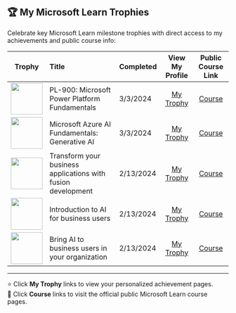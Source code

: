 ## 🏆 My Microsoft Learn Trophies

Celebrate key Microsoft Learn milestone trophies with direct access to my achievements and public course info:

| Trophy | Title | Completed | View My Profile | Public Course Link |
|:------:|:-----|:---------|:---------------:|:------------------:|
| <img src="https://learn.microsoft.com/en-us/training/achievements/power-plat-fundamentals.svg" width="72" /> | PL-900: Microsoft Power Platform Fundamentals | 3/3/2024 | [My Trophy](https://learn.microsoft.com/en-us/api/achievements/share/en-us/AKSASUSANABRAHAM-0690/X28WDU3Y?sharingId=3D16212681ED8892) | [Course](https://learn.microsoft.com/en-us/training/paths/power-plat-fundamentals/) |
| <img src="https://learn.microsoft.com/en-us/training/achievements/generic-badge.svg" width="72" /> | Microsoft Azure AI Fundamentals: Generative AI | 3/3/2024 | [My Trophy](https://learn.microsoft.com/en-us/api/achievements/share/en-us/AKSASUSANABRAHAM-0690/WA6GM77N?sharingId=3D16212681ED8892) | [Course](https://learn.microsoft.com/en-us/training/paths/introduction-generative-ai/) |
| <img src="https://learn.microsoft.com/en-us/training/achievements/transform-with-fusion-development.svg" width="72" /> | Transform your business applications with fusion development | 2/13/2024 | [My Trophy](https://learn.microsoft.com/en-us/api/achievements/share/en-us/AKSASUSANABRAHAM-0690/WA6GQ2ZN?sharingId=3D16212681ED8892) | [Course](https://learn.microsoft.com/en-us/training/paths/transform-business-applications-with-fusion-development/) |
| <img src="https://learn.microsoft.com/en-us/training/achievements/introduction-ai-for-business-users.svg" width="72" /> | Introduction to AI for business users | 2/13/2024 | [My Trophy](https://learn.microsoft.com/en-us/api/achievements/share/en-us/AKSASUSANABRAHAM-0690/VKXFTYNM?sharingId=3D16212681ED8892) | [Course](https://learn.microsoft.com/en-us/training/paths/introduction-ai-for-business-users/) |
| <img src="https://learn.microsoft.com/en-us/training/achievements/bring-ai-to-business-users-your-organization.svg" width="72" /> | Bring AI to business users in your organization | 2/13/2024 | [My Trophy](https://learn.microsoft.com/en-us/api/achievements/share/en-us/AKSASUSANABRAHAM-0690/K52ZCVZB?sharingId=3D16212681ED8892) | [Course](https://learn.microsoft.com/en-us/training/paths/bring-ai-to-business-users-your-organization/) |

---

⭐ Click **My Trophy** links to view your personalized achievement pages.  
🔗 Click **Course** links to visit the official public Microsoft Learn course pages.
